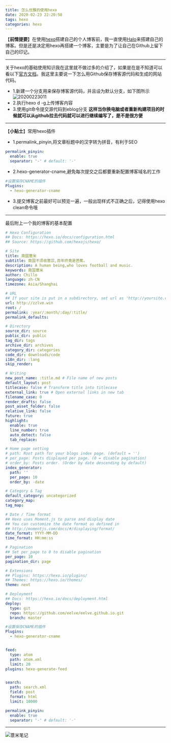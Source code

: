 ```yaml
---
title: 怎么优雅的使用hexo
date: 2020-02-23 22:20:58
tags: hexo
categories: hexo
---
```

【**前情提要**】在使用[hexo](https://hexo.io/zh-cn/)搭建自己的个人博客前，我一直使用[Halo](https://halo.run/)来搭建自己的博客。但是还是决定用hexo再搭建一个博客，主要是为了让自己在Github上留下自己的印记。

-----
关于hexo的基础使用知识我在这里就不做过多的介绍了，如果是在是不知道可以看以下[官方文档](https://hexo.io/zh-cn/docs/)。我这里主要说一下怎么用Github保存博客源代码和生成的网站代码。

* 1.新建一个分支用来保存博客源代码，并且设为默认分支，如下图所示
![20200223011](https://eelve.com/upload/2020/2/20200223011-1816538384854e64bb090740d8ea0621.png)
* 2.执行hexo d -g上传博客内容
* 3.使用git命令提交源代码到eblog分支
**这样当你换电脑或者重新构建项目的时候就可以从github拉去代码就可以进行继续编写了，是不是很方便**

---
【**小贴士**】常用hexo插件
* 1.permalink_pinyin,将文章标题中的汉字转为拼音，有利于SEO
```yaml
permalink_pinyin:
  enable: true
  separator: '-' # default: '-'
```
* 2.hexo-generator-cname,避免每次提交之后都要重新配置博客域名的工作
```yaml
#设置保存CNAME的插件
Plugins:
  - hexo-generator-cname
```
* 3.提交博客之前最好可以预览一遍，一般出现样式不正确之后，记得使用hexo clean命令哦

---
最后附上一个我的博客的基本配置
```yaml
# Hexo Configuration
## Docs: https://hexo.io/docs/configuration.html
## Source: https://github.com/hexojs/hexo/

# Site
title: 南国薏米
subtitle: 南国不须收薏苡,百年终竟是芭蕉。
description: A human being,who loves football and music.
keywords: 南国薏米
author: Chillo
language: zh-CN
timezone: Asia/Shanghai

# URL
## If your site is put in a subdirectory, set url as 'http://yoursite.com/child' and root as '/child/'
url: http://zzlve.win
root: /
permalink: :year/:month/:day/:title/
permalink_defaults:

# Directory
source_dir: source
public_dir: public
tag_dir: tags
archive_dir: archives
category_dir: categories
code_dir: downloads/code
i18n_dir: :lang
skip_render:

# Writing
new_post_name: :title.md # File name of new posts
default_layout: post
titlecase: false # Transform title into titlecase
external_link: true # Open external links in new tab
filename_case: 0
render_drafts: false
post_asset_folder: false
relative_link: false
future: true
highlight:
  enable: true
  line_number: true
  auto_detect: false
  tab_replace:

# Home page setting
# path: Root path for your blogs index page. (default = '')
# per_page: Posts displayed per page. (0 = disable pagination)
# order_by: Posts order. (Order by date descending by default)
index_generator:
  path: ''
  per_page: 10
  order_by: -date

# Category & Tag
default_category: uncategorized
category_map:
tag_map:

# Date / Time format
## Hexo uses Moment.js to parse and display date
## You can customize the date format as defined in
## http://momentjs.com/docs/#/displaying/format/
date_format: YYYY-MM-DD
time_format: HH:mm:ss

# Pagination
## Set per_page to 0 to disable pagination
per_page: 10
pagination_dir: page

# Extensions
## Plugins: https://hexo.io/plugins/
## Themes: https://hexo.io/themes/
theme: next

# Deployment
## Docs: https://hexo.io/docs/deployment.html
deploy:
  type: git
  repo: https://github.com/eelve/eelve.github.io.git
  branch: master

#设置保存CNAME的插件
Plugins:
  - hexo-generator-cname


feed:
  type: atom
  path: atom.xml
  limit: 20
plugins: hexo-generate-feed


search:
  path: search.xml
  field: post
  format: html
  limit: 10000

permalink_pinyin:
  enable: true
  separator: '-' # default: '-'
```
---
![薏米笔记](https://eelve.com/upload/2019/8/eblog-b269767ff45b4e01a1c380e38898c1c0.png)
